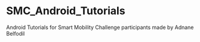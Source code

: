 SMC_Android_Tutorials
=====================

Android Tutorials for Smart Mobility Challenge participants made by Adnane Belfodil
